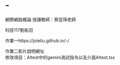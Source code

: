 # -
網際網路概論 授課教師：蔡芸琤老師

科技117劉祐羽 　

作業一https://joieliu.github.io/-/

作業二影片說明網址  
修改項目：AItest中的gemini測試指令以及介面AItest.tsx
